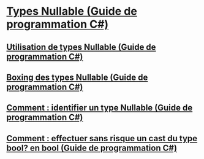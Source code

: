 # [Types Nullable (Guide de programmation C#)](index.md)
## [Utilisation de types Nullable (Guide de programmation C#)](using-nullable-types.md)
## [Boxing des types Nullable (Guide de programmation C#)](boxing-nullable-types.md)
## [Comment : identifier un type Nullable (Guide de programmation C#)](how-to-identify-a-nullable-type.md)
## [Comment : effectuer sans risque un cast du type bool? en bool (Guide de programmation C#)](how-to-safely-cast-from-bool-to-bool.md)
